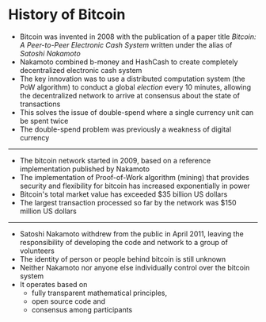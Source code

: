 # History of Bitcoin

- Bitcoin was invented in 2008 with the publication of a paper title *Bitcoin: A Peer-to-Peer Electronic Cash System* written under the alias of *Satoshi Nakamoto*
- Nakamoto combined b-money and HashCash to create completely decentralized electronic cash system
- The key innovation was to use a distributed computation system (the PoW algorithm) to conduct a global *election* every 10 minutes, allowing the decentralized network to arrive at consensus about the state of transactions
- This solves the issue of double-spend where a single currency unit can be spent twice
- The double-spend problem was previously a weakness of digital currency
---
- The bitcoin network started in 2009, based on a reference implementation published by Nakamoto
- The implementation of Proof-of-Work algorithm (mining) that provides security and flexibility for bitcoin has increased exponentially in power
- Bitcoin's total market value has exceeded $35 billion US dollars
- The largest transaction processed so far by the network was $150 million US dollars
---
- Satoshi Nakamoto withdrew from the public in April 2011, leaving the responsibility of developing the code and network to a group of volunteers
- The identity of person or people behind bitcoin is still unknown
- Neither Nakamoto nor anyone else individually control over the bitcoin system
- It operates based on
	- fully transparent mathematical principles,
	- open source code and
	- consensus among participants